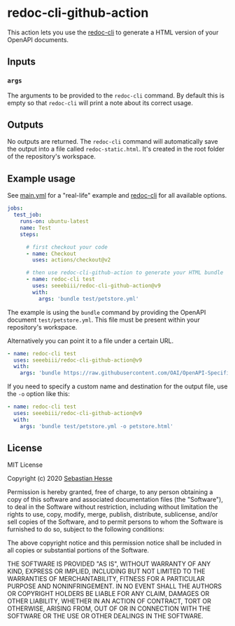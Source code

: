 # redoc-cli-github-action

This action lets you use the [redoc-cli](https://github.com/Redocly/redoc/blob/master/cli/README.md) to generate a HTML version of your OpenAPI documents.

## Inputs

### `args`

The arguments to be provided to the `redoc-cli` command.
By default this is empty so that `redoc-cli` will print a note about its correct usage.

## Outputs

No outputs are returned.
The `redoc-cli` command will automatically save the output into a file called `redoc-static.html`.
It's created in the root folder of the repository's workspace.

## Example usage

See [main.yml](.github/workflows/main.yml) for a "real-life" example and [redoc-cli](https://github.com/Redocly/redoc/blob/master/cli/README.md) for all available options.

```yaml
jobs:
  test_job:
    runs-on: ubuntu-latest
    name: Test
    steps:

      # first checkout your code
      - name: Checkout
        uses: actions/checkout@v2

      # then use redoc-cli-github-action to generate your HTML bundle
      - name: redoc-cli test
        uses: seeebiii/redoc-cli-github-action@v9
        with:
          args: 'bundle test/petstore.yml'
```

The example is using the `bundle` command by providing the OpenAPI document `test/petstore.yml`.
This file must be present within your repository's workspace.

Alternatively you can point it to a file under a certain URL.

```yaml
- name: redoc-cli test
  uses: seeebiii/redoc-cli-github-action@v9
  with:
    args: 'bundle https://raw.githubusercontent.com/OAI/OpenAPI-Specification/master/examples/v3.0/petstore.yaml'
```

If you need to specify a custom name and destination for the output file, use the `-o` option like this:

```yaml
- name: redoc-cli test
  uses: seeebiii/redoc-cli-github-action@v9
  with:
    args: 'bundle test/petstore.yml -o petstore.html'
```


## License

MIT License

Copyright (c) 2020 [Sebastian Hesse](https://www.sebastianhesse.de)

Permission is hereby granted, free of charge, to any person obtaining a copy
of this software and associated documentation files (the "Software"), to deal
in the Software without restriction, including without limitation the rights
to use, copy, modify, merge, publish, distribute, sublicense, and/or sell
copies of the Software, and to permit persons to whom the Software is
furnished to do so, subject to the following conditions:

The above copyright notice and this permission notice shall be included in all
copies or substantial portions of the Software.

THE SOFTWARE IS PROVIDED "AS IS", WITHOUT WARRANTY OF ANY KIND, EXPRESS OR
IMPLIED, INCLUDING BUT NOT LIMITED TO THE WARRANTIES OF MERCHANTABILITY,
FITNESS FOR A PARTICULAR PURPOSE AND NONINFRINGEMENT. IN NO EVENT SHALL THE
AUTHORS OR COPYRIGHT HOLDERS BE LIABLE FOR ANY CLAIM, DAMAGES OR OTHER
LIABILITY, WHETHER IN AN ACTION OF CONTRACT, TORT OR OTHERWISE, ARISING FROM,
OUT OF OR IN CONNECTION WITH THE SOFTWARE OR THE USE OR OTHER DEALINGS IN THE
SOFTWARE.

